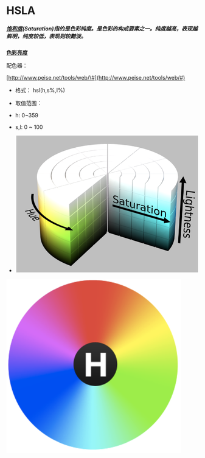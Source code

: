 # **HSLA**

##### [饱和度](https://baike.baidu.com/item/%E8%89%B2%E5%BD%A9%E9%A5%B1%E5%92%8C%E5%BA%A6/10811651?fr=aladdin)\(Saturation\)指的是色彩纯度。是色彩的构成要素之一。纯度越高，表现越鲜明，纯度较低，表现则较黯淡。

[**色彩亮度**](https://baike.baidu.com/item/%E8%89%B2%E5%BD%A9%E4%BA%AE%E5%BA%A6/1588281)

配色器：

[http://www.peise.net/tools/web/\#](http://www.peise.net/tools/web/#)

* 格式： hsl\(h,s%,I%\)
* 取值范围：

* h: 0~359

* s,l: 0 ~ 100

* ![](/WX20180129-140541@2x.png)

![](/WX20180129-140604@2x.png)

